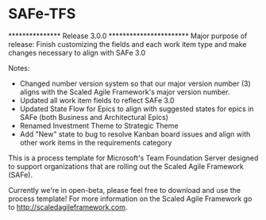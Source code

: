 SAFe-TFS
========
*************** Release 3.0.0 ***********************
Major purpose of release: Finish customizing the fields and each work item type and make changes necessary to align with SAFe 3.0

Notes:
  -  Changed number version system so that our major version number (3) aligns with the Scaled Agile Framework's major version number.
  -  Updated all work item fields to reflect SAFe 3.0
  -  Updated State Flow for Epics to align with suggested states for epics in SAFe (both Business and Architectural Epics)
  -  Renamed Investment Theme to Strategic Theme
  -  Add "New" state to bug to resolve Kanban board issues and align with other work items in the requirements category

This is a process template for Microsoft's Team Foundation Server designed to support organizations that are rolling out the Scaled Agile Framework (SAFe).

Currently we're in open-beta, please feel free to download and use the process template! For more information on the Scaled Agile Framework go to http://scaledagileframework.com.

